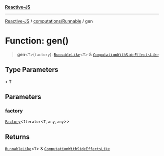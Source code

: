 [**Reactive-JS**](../../../README.md)

***

[Reactive-JS](../../../README.md) / [computations/Runnable](../README.md) / gen

# Function: gen()

> **gen**\<`T`\>(`factory`): [`RunnableLike`](../../interfaces/RunnableLike.md)\<`T`\> & [`ComputationWithSideEffectsLike`](../../interfaces/ComputationWithSideEffectsLike.md)

## Type Parameters

• **T**

## Parameters

### factory

[`Factory`](../../../functions/type-aliases/Factory.md)\<`Iterator`\<`T`, `any`, `any`\>\>

## Returns

[`RunnableLike`](../../interfaces/RunnableLike.md)\<`T`\> & [`ComputationWithSideEffectsLike`](../../interfaces/ComputationWithSideEffectsLike.md)
